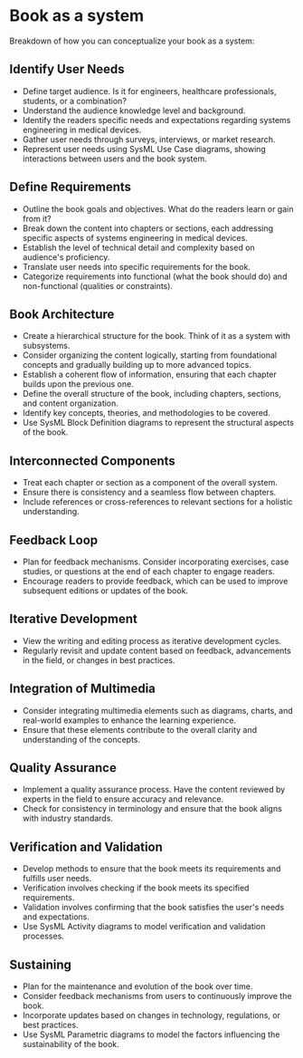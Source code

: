 # Book as a system

Breakdown of how you can conceptualize your book as a system:

## Identify User Needs

- Define target audience. Is it for engineers, healthcare professionals, students, or a combination?
- Understand the audience knowledge level and background.
- Identify the readers specific needs and expectations regarding systems engineering in medical devices.
- Gather user needs through surveys, interviews, or market research.
- Represent user needs using SysML Use Case diagrams, showing interactions between users and the book system.

## Define Requirements

- Outline the book goals and objectives. What do the readers learn or gain from it?
- Break down the content into chapters or sections, each addressing specific aspects of systems engineering in medical devices.
- Establish the level of technical detail and complexity based on audience's proficiency.
- Translate user needs into specific requirements for the book.
- Categorize requirements into functional (what the book should do) and non-functional (qualities or constraints).

## Book Architecture

- Create a hierarchical structure for the book. Think of it as a system with subsystems.
- Consider organizing the content logically, starting from foundational concepts and gradually building up to more advanced topics.
- Establish a coherent flow of information, ensuring that each chapter builds upon the previous one.
- Define the overall structure of the book, including chapters, sections, and content organization.
- Identify key concepts, theories, and methodologies to be covered.
- Use SysML Block Definition diagrams to represent the structural aspects of the book.

## Interconnected Components

- Treat each chapter or section as a component of the overall system.
- Ensure there is consistency and a seamless flow between chapters.
- Include references or cross-references to relevant sections for a holistic understanding.

## Feedback Loop

- Plan for feedback mechanisms. Consider incorporating exercises, case studies, or questions at the end of each chapter to engage readers.
- Encourage readers to provide feedback, which can be used to improve subsequent editions or updates of the book.

## Iterative Development

- View the writing and editing process as iterative development cycles.
- Regularly revisit and update content based on feedback, advancements in the field, or changes in best practices.

## Integration of Multimedia

- Consider integrating multimedia elements such as diagrams, charts, and real-world examples to enhance the learning experience.
- Ensure that these elements contribute to the overall clarity and understanding of the concepts.

## Quality Assurance

- Implement a quality assurance process. Have the content reviewed by experts in the field to ensure accuracy and relevance.
- Check for consistency in terminology and ensure that the book aligns with industry standards.

## Verification and Validation

- Develop methods to ensure that the book meets its requirements and fulfills user needs.
- Verification involves checking if the book meets its specified requirements.
- Validation involves confirming that the book satisfies the user's needs and expectations.
- Use SysML Activity diagrams to model verification and validation processes.

## Sustaining

- Plan for the maintenance and evolution of the book over time.
- Consider feedback mechanisms from users to continuously improve the book.
- Incorporate updates based on changes in technology, regulations, or best practices.
- Use SysML Parametric diagrams to model the factors influencing the sustainability of the book.
